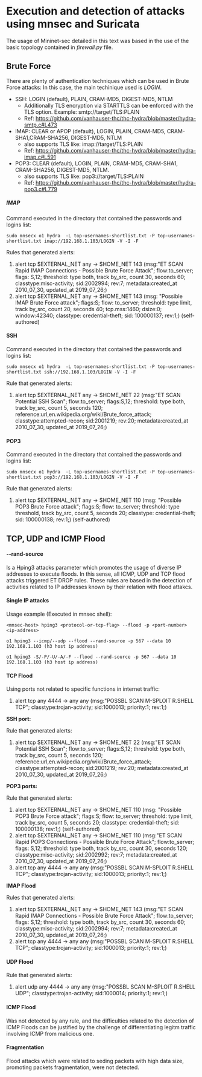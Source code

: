 # Execution and detection of attacks using mnsec and Suricata 

The usage of Mininet-sec detailed in this text was based in the use of the basic topology contained in *firewall.py* file.

## Brute Force

There are plenty of authentication techniques which can be used in Brute Force attacks: In this case, the main techinique used is *LOGIN*.

- SSH: LOGIN (default), PLAIN, CRAM-MD5, DIGEST-MD5, NTLM
   - Additionally TLS encryption via STARTTLS can be enforced with the TLS option. Example: smtp://target/TLS:PLAIN
   - Ref: https://github.com/vanhauser-thc/thc-hydra/blob/master/hydra-smtp.c#L473
- IMAP: CLEAR or APOP (default), LOGIN, PLAIN, CRAM-MD5, CRAM-SHA1,CRAM-SHA256, DIGEST-MD5, NTLM
   - also supports TLS like: imap://target/TLS:PLAIN
   - Ref: https://github.com/vanhauser-thc/thc-hydra/blob/master/hydra-imap.c#L591
- POP3: CLEAR (default), LOGIN, PLAIN, CRAM-MD5, CRAM-SHA1, CRAM-SHA256, DIGEST-MD5, NTLM.
   - also supports TLS like: pop3://target/TLS:PLAIN
   - Ref: https://github.com/vanhauser-thc/thc-hydra/blob/master/hydra-pop3.c#L779


##### IMAP 

Command executed in the directory that contained the passwords and logins list:

```
sudo mnsecx o1 hydra  -L top-usernames-shortlist.txt -P top-usernames-shortlist.txt imap://192.168.1.103/LOGIN -V -I -F
```

Rules that generated alerts:

1. alert tcp $EXTERNAL_NET any -> $HOME_NET 143 (msg:"ET SCAN Rapid IMAP Connections - Possible Brute Force Attack"; flow:to_server; flags: S,12; threshold: type both, track by_src, count 30, seconds 60; classtype:misc-activity; sid:2002994; rev:7; metadata:created_at 2010_07_30, updated_at 2019_07_26;)
2. alert tcp $EXTERNAL_NET any -> $HOME_NET 143 (msg: "Possible IMAP Brute Force attack"; flags:S; flow: to_server; threshold: type limit, track by_src, count 20, seconds 40; tcp.mss:1460; dsize:0; window:42340; classtype: credential-theft; sid: 100000137; rev:1;) (self-authored)

#### SSH

Command executed in the directory that contained the passwords and logins list:

```
sudo mnsecx o1 hydra  -L top-usernames-shortlist.txt -P top-usernames-shortlist.txt ssh://192.168.1.103/LOGIN -V -I -F
```

Rule that generated alerts:

1. alert tcp $EXTERNAL_NET any -> $HOME_NET 22 (msg:"ET SCAN Potential SSH Scan"; flow:to_server; flags:S,12; threshold: type both, track by_src, count 5, seconds 120; reference:url,en.wikipedia.org/wiki/Brute_force_attack; classtype:attempted-recon; sid:2001219; rev:20; metadata:created_at 2010_07_30, updated_at 2019_07_26;)

#### POP3

Command executed in the directory that contained the passwords and logins list:

```
sudo mnsecx o1 hydra  -L top-usernames-shortlist.txt -P top-usernames-shortlist.txt pop3://192.168.1.103/LOGIN -V -I -F
```

Rule that generated alerts:

1. alert tcp $EXTERNAL_NET any -> $HOME_NET 110 (msg: "Possible POP3 Brute Force attack"; flags:S; flow: to_server; threshold: type threshold, track by_src, count 5, seconds 20; classtype: credential-theft; sid: 100000138; rev:1;) (self-authored)

## TCP, UDP and ICMP Flood

#### --rand-source

Is a Hping3 attacks parameter which promotes the usage of diverse IP addresses to execute floods. In this sense, all ICMP, UDP and TCP flood attacks triggered ET DROP rules. These rules are based in the detection of activities related to IP addresses known by their relation with flood attakcs.

#### Single IP attacks

Usage example (Executed in mnsec shell):

```
<mnsec-host> hping3 <protocol-or-tcp-flag> --flood -p <port-number> <ip-address> 
```

```
o1 hping3 --icmp/--udp --flood --rand-source -p 567 --data 10 192.168.1.103 (h3 host ip address)
```

```
o1 hping3 -S/-P/-U/-A/-F --flood --rand-source -p 567 --data 10 192.168.1.103 (h3 host ip address)
```

#### TCP Flood

Using ports not related to specific functions in internet traffic:

1. alert tcp any 4444 -> any any (msg:"POSSBL SCAN M-SPLOIT R.SHELL TCP"; classtype:trojan-activity; sid:1000013; priority:1; rev:1;)

**SSH port:**

Rule that generated alerts:

1. alert tcp $EXTERNAL_NET any -> $HOME_NET 22 (msg:"ET SCAN Potential SSH Scan"; flow:to_server; flags:S,12; threshold: type both, track by_src, count 5, seconds 120; reference:url,en.wikipedia.org/wiki/Brute_force_attack; classtype:attempted-recon; sid:2001219; rev:20; metadata:created_at 2010_07_30, updated_at 2019_07_26;)

**POP3 ports:**

Rule that generated alerts:

1. alert tcp $EXTERNAL_NET any -> $HOME_NET 110 (msg: "Possible POP3 Brute Force attack"; flags:S; flow: to_server; threshold: type limit, track by_src, count 5, seconds 20; classtype: credential-theft; sid: 100000138; rev:1;) (self-authored)
2. alert tcp $EXTERNAL_NET any -> $HOME_NET 110 (msg:"ET SCAN Rapid POP3 Connections - Possible Brute Force Attack"; flow:to_server; flags: S,12; threshold: type both, track by_src, count 30, seconds 120; classtype:misc-activity; sid:2002992; rev:7; metadata:created_at 2010_07_30, updated_at 2019_07_26;)
3. alert tcp any 4444 -> any any (msg:"POSSBL SCAN M-SPLOIT R.SHELL TCP"; classtype:trojan-activity; sid:1000013; priority:1; rev:1;)

**IMAP Flood**

Rules that generated alerts:

1. alert tcp $EXTERNAL_NET any -> $HOME_NET 143 (msg:"ET SCAN Rapid IMAP Connections - Possible Brute Force Attack"; flow:to_server; flags: S,12; threshold: type both, track by_src, count 30, seconds 60; classtype:misc-activity; sid:2002994; rev:7; metadata:created_at 2010_07_30, updated_at 2019_07_26;)
2. alert tcp any 4444 -> any any (msg:"POSSBL SCAN M-SPLOIT R.SHELL TCP"; classtype:trojan-activity; sid:1000013; priority:1; rev:1;)

#### UDP Flood 

Rule that generated alerts:

1. alert udp any 4444 -> any any (msg:"POSSBL SCAN M-SPLOIT R.SHELL UDP"; classtype:trojan-activity; sid:1000014; priority:1; rev:1;)

#### ICMP Flood 

Was not detected by any rule, and the difficulties related to the detection of ICMP Floods can be justified by the challenge of differentiating legitm traffic involving ICMP from malicious one. 

#### Fragmentation

Flood attacks which were related to seding packets with high data size, promoting packets fragmentation, were not detected.
